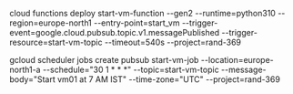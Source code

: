 cloud functions deploy start-vm-function   --gen2   --runtime=python310   --region=europe-north1   --entry-point=start_vm   --trigger-event=google.cloud.pubsub.topic.v1.messagePublished   --trigger-resource=start-vm-topic   --timeout=540s   --project=rand-369

gcloud scheduler jobs create pubsub start-vm-job   --location=europe-north1-a   --schedule="30 1 * * *"   --topic=start-vm-topic   --message-body="Start vm01 at 7 AM IST"   --time-zone="UTC"   --project=rand-369
